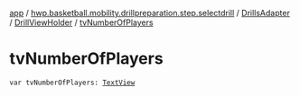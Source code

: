 [app](../../../index.md) / [hwp.basketball.mobility.drillpreparation.step.selectdrill](../../index.md) / [DrillsAdapter](../index.md) / [DrillViewHolder](index.md) / [tvNumberOfPlayers](.)

# tvNumberOfPlayers

`var tvNumberOfPlayers: `[`TextView`](https://developer.android.com/reference/android/widget/TextView.html)